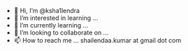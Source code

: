 - 👋 Hi, I’m @ksha1lendra
- 👀 I’m interested in learning ...
- 🌱 I’m currently learning ...
- 💞️ I’m looking to collaborate on ...
- 📫 How to reach me ... shailendaa.kumar at gmail dot com

<!---
ksha1lendra/ksha1lendra is a ✨ special ✨ repository because its `README.md` (this file) appears on your GitHub profile.
You can click the Preview link to take a look at your changes.
--->
